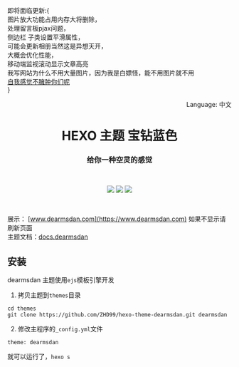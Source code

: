 即将面临更新:{         
图片放大功能占用内存大将删除，  
处理留言板pjax问题，  
侧边栏 子类设置平滑属性，  
可能会更新相册当然这是异想天开，  
大概会优化性能，  
移动端监视滚动显示文章高亮       
我写网站为什么不用大量图片，因为我是白嫖怪，能不用图片就不用      
[自我感觉不臃肿你们呢](https://github.com/ZHD99/hexo-theme-dearmsdan/issues)     
}  



<div align="right">
  Language:
  中文
</div>
<p align="center">
  </p>
<p align="center">
  </p>

<h1 align="center">HEXO 主题 宝钻蓝色 </h1>
<h3 align="center">给你一种空灵的感觉 </h3><br/>

<p align="center">
   <a href="https://nodejs.org"><img src="https://img.shields.io/badge/node-%3E= v10-green?style=flat-square"></a>
  <a href="https://hexo.io"><img src="https://img.shields.io/badge/hexo-%3E=4.0.0-blue?style=flat-square&logo=hexo"></a>
  <a href="https://github.com/ZHD99/hexo-theme-dearmsdan/blob/master/LICENSE.md"><img src="https://img.shields.io/badge/license-%20MIT -orange?style=flat-square&logo=gnu"></a> <br/>
</p>
<br/>

展示： [www.dearmsdan.com](https://www.dearmsdan.com) 如果不显示请刷新页面 <br/>
主题文档：[docs.dearmsdan](http://docs.dearmsdan.com/#/)
## 安装

dearmsdan 主题使用`ejs`模板引擎开发

1. 拷贝主题到`themes`目录

```
cd themes
git clone https://github.com/ZHD99/hexo-theme-dearmsdan.git dearmsdan
```

2. 修改主程序的`_config.yml`文件

```
theme: dearmsdan
```

就可以运行了，`hexo s`
